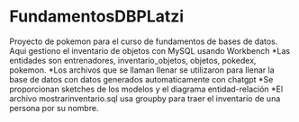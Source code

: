 # FundamentosDBPLatzi
Proyecto de pokemon para el curso de fundamentos de bases de datos. Aqui gestiono el inventario de objetos con MySQL usando Workbench
*Las entidades son entrenadores, inventario_objetos, objetos, pokedex, pokemon. 
*Los archivos que se llaman llenar se utilizaron para llenar la base de datos con datos generados automaticamente con chatgpt
*Se proporcionan sketches de los modelos y el diagrama entidad-relación
*El archivo mostrarinventario.sql usa groupby para traer el inventario de una persona por su nombre.

